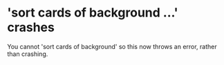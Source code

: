 # 'sort cards of background ...' crashes

You cannot 'sort cards of background' so this now throws an error, rather than crashing.
